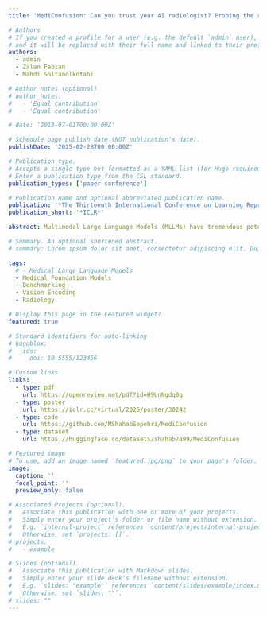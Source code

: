 ```yaml
---
title: 'MediConfusion: Can you trust your AI radiologist? Probing the reliability of multimodal medical foundation models'

# Authors
# If you created a profile for a user (e.g. the default `admin` user), write the username (folder name) here
# and it will be replaced with their full name and linked to their profile.
authors:
  - admin
  - Zalan Fabian
  - Mahdi Soltanolkotabi

# Author notes (optional)
# author_notes:
#   - 'Equal contribution'
#   - 'Equal contribution'

# date: '2013-07-01T00:00:00Z'

# Schedule page publish date (NOT publication's date).
publishDate: '2025-02-28T00:00:00Z'

# Publication type.
# Accepts a single type but formatted as a YAML list (for Hugo requirements).
# Enter a publication type from the CSL standard.
publication_types: ['paper-conference']

# Publication name and optional abbreviated publication name.
publication: '*The Thirteenth International Conference on Learning Representations*'
publication_short: '*ICLR*'

abstract: Multimodal Large Language Models (MLLMs) have tremendous potential to improve the accuracy, availability, and cost-effectiveness of healthcare by providing automated solutions or serving as aids to medical professionals. Despite promising first steps in developing medical MLLMs in the past few years, their capabilities and limitations are not well-understood. Recently, many benchmark datasets have been proposed that test the general medical knowledge of such models across a variety of medical areas. However, the systematic failure modes and vulnerabilities of such models are severely underexplored with most medical benchmarks failing to expose the shortcomings of existing models in this safety-critical domain. In this paper, we introduce MediConfusion, a challenging medical Visual Question Answering (VQA) benchmark dataset, that probes the failure modes of medical MLLMs from a vision perspective. We reveal that state-of-the-art models are easily confused by image pairs that are otherwise visually dissimilar and clearly distinct for medical experts. Strikingly, all available models (open-source or proprietary) achieve performance below random guessing on MediConfusion, raising serious concerns about the reliability of existing medical MLLMs for healthcare deployment. We also extract common patterns of model failure that may help the design of a new generation of more trustworthy and reliable MLLMs in healthcare.

# Summary. An optional shortened abstract.
# summary: Lorem ipsum dolor sit amet, consectetur adipiscing elit. Duis posuere tellus ac convallis placerat. Proin tincidunt magna sed ex sollicitudin condimentum.

tags:
  # - Medical Large Language Models
  - Medical Foundation Models
  - Benchmarking
  - Vision Encoding
  - Radiology

# Display this page in the Featured widget?
featured: true

# Standard identifiers for auto-linking
# hugoblox:
#   ids:
#     doi: 10.5555/123456

# Custom links
links:
  - type: pdf
    url: https://openreview.net/pdf?id=H9UnNgdq0g
  - type: poster
    url: https://iclr.cc/virtual/2025/poster/30242
  - type: code
    url: https://github.com/MShahabSepehri/MediConfusion
  - type: dataset
    url: https://huggingface.co/datasets/shahab7899/MediConfusion

# Featured image
# To use, add an image named `featured.jpg/png` to your page's folder.
image:
  caption: ''
  focal_point: ''
  preview_only: false

# Associated Projects (optional).
#   Associate this publication with one or more of your projects.
#   Simply enter your project's folder or file name without extension.
#   E.g. `internal-project` references `content/project/internal-project/index.md`.
#   Otherwise, set `projects: []`.
# projects:
#   - example

# Slides (optional).
#   Associate this publication with Markdown slides.
#   Simply enter your slide deck's filename without extension.
#   E.g. `slides: "example"` references `content/slides/example/index.md`.
#   Otherwise, set `slides: ""`.
# slides: ""
---
```


<!-- {{% callout note %}}
Click the _Cite_ button above to demo the feature to enable visitors to import publication metadata into their reference management software.
{{% /callout %}}

{{% callout note %}}
Create your slides in Markdown - click the _Slides_ button to check out the example.
{{% /callout %}}

Add the publication's **full text** or **supplementary notes** here. You can use rich formatting such as including [code, math, and images](https://docs.hugoblox.com/content/writing-markdown-latex/). -->

